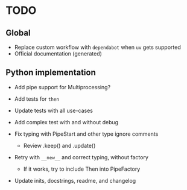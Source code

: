 # TODO

## Global

- Replace custom workflow with `dependabot` when `uv` gets supported
- Official documentation (generated)

## Python implementation

- Add pipe support for Multiprocessing?

- Add tests for `then`
- Update tests with all use-cases
- Add complex test with and without debug
- Fix typing with PipeStart and other type ignore comments
  - Review .keep() and .update()
- Retry with `__new__` and correct typing, without factory
  - If it works, try to include Then into PipeFactory
- Update inits, docstrings, readme, and changelog
